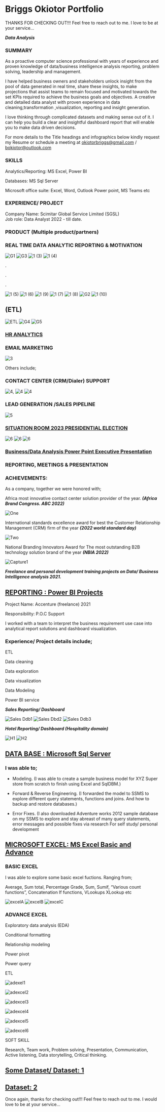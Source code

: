 # Briggs Okiotor Portfolio
THANKS FOR CHECKING OUT!!! Feel free to reach out to me. I love to be at your service...

***Data Analysis***

### SUMMARY
As a proactive computer science professional  with years of experience and proven knowledge of data/business intelligence analysis reporting, problem solving, leadership and management. 

I have helped business owners and stakeholders unlock insight from the pool of data generated in real time, share these insights, to make projections that assist teams to remain focused and motivated towards the set KPIs required to achieve the business goals and objectives.
A creative and detailed data analyst with proven experience  in data cleaning,transformation ,visualization, reporting and insight generation. 

I love thinking through complicated datasets and making sense out of it. I can help you build a clear and insightful dashboard report that will enable you to make data driven decisions.

For more details to the Title headings and infographics below kindly request my Resume or schedule a meeting at 
okiotorbriggs@gmail.com / bokiotor@outlook.com
   


### SKILLS
Analytics/Reporting: MS Excel, Power BI

Databases: MS Sql Server 

Microsoft office suite: Excel, Word, Outlook 
Power point, MS Teams etc

### EXPERIENCE/ PROJECT
Company Name: Scimitar Global Service Limited  (SGSL)                                                                          
Job role: Data Analyst 
2022 - till date. 

### PRODUCT (Multiple product/partners)

### REAL TIME DATA ANALYTIC REPORTING & MOTIVATION

![G1](https://user-images.githubusercontent.com/108902579/233776255-f4a99bcd-3eae-411e-b19b-a35d311ce39e.GIF)
![G3](https://user-images.githubusercontent.com/108902579/233776318-d8982769-0416-4b2f-b0b1-5f45702675d8.GIF)
![1 (3)](https://user-images.githubusercontent.com/108902579/229366620-9a96457f-0152-48f7-ae86-ffee6dba843c.PNG)
![1 (4)](https://user-images.githubusercontent.com/108902579/229366675-a0d43268-4578-4037-96a7-70b614de8fb2.PNG)

.

.

.

![1 (5)](https://user-images.githubusercontent.com/108902579/229366721-642cb752-d3bd-4793-b03c-9013a0f5a409.PNG)
![1 (6)](https://user-images.githubusercontent.com/108902579/229366809-c4993409-a0dd-4ad7-8ddf-194040b1fead.PNG)
![1 (9)](https://user-images.githubusercontent.com/108902579/229366844-5c3ef12a-0daf-40cc-ade2-980e22f59eb4.PNG)
![1 (7)](https://user-images.githubusercontent.com/108902579/229366821-3eaebdf6-3324-4891-850e-56960465f2f2.PNG)
![1 (8)](https://user-images.githubusercontent.com/108902579/229366840-11bfeb6f-8d03-46e0-a002-306690e4fad6.PNG)
![G2](https://user-images.githubusercontent.com/108902579/233776306-c62c0131-280f-4699-b327-9be7079e1764.GIF)
![1 (10)](https://user-images.githubusercontent.com/108902579/229366858-887fc57b-29b4-4fbb-82f2-854e2c6bd447.PNG)


## (ETL)


![ETL](https://user-images.githubusercontent.com/108902579/233776329-424b1ad0-4baa-4c63-868c-130abfeb94cb.jpg)
![G4](https://user-images.githubusercontent.com/108902579/233776352-fabccbbc-8153-480b-828a-03c07345ac0a.GIF)
![G5](https://user-images.githubusercontent.com/108902579/233776369-923fc0be-6a75-447b-aef2-0646b8308811.GIF)


### [HR ANALYTICS](https://github.com/BriggsOkiotor/My-Data-Analysis-self-practice-portfolio/blob/main/2.%20HR%20DATA%20ANALYSIS.xlsx)

### EMAIL MARKETING  
![3](https://user-images.githubusercontent.com/108902579/229366877-f55b5e12-270d-4af6-9fa1-81f674c41661.PNG)

Others include; 
### CONTACT CENTER (CRM/Dialer) SUPPORT

![4,](https://user-images.githubusercontent.com/108902579/229366884-40eb8c88-4832-489e-bd9d-314583bd4358.PNG)
![4](https://user-images.githubusercontent.com/108902579/229366911-048ae4e9-8e65-48cd-b431-169c62c35f1a.PNG)
![4](https://user-images.githubusercontent.com/108902579/229366920-3e99ae9f-85b1-4e76-a175-4794babc04f9.PNG)

### LEAD GENERATION /SALES PIPELINE

![5](https://user-images.githubusercontent.com/108902579/229366951-58023f92-e668-4277-8265-c59c4cec9c2b.PNG)

### [SITUATION ROOM 2023 PRESIDENTIAL ELECTION](https://github.com/BriggsOkiotor/My-Data-Analysis-self-practice-portfolio/blob/main/7.%20PRESENTATION%203-16-2023.pptx)
![6](https://user-images.githubusercontent.com/108902579/229367065-aad0e83c-ee7c-419f-9509-7c8ec2dbb342.jpeg)
![6](https://user-images.githubusercontent.com/108902579/229367080-d6bfa393-1efc-469a-bd74-d9a04d3a79fa.jpeg)
![6](https://user-images.githubusercontent.com/108902579/229367087-c11d40ff-f0f2-4e03-a267-45d9684f6992.PNG)
 

### [Business/Data Analysis Power Point Executive Presentation](https://github.com/BriggsOkiotor/My-Data-Analysis-portfolio/blob/main/7.%20PRESENTATION%203-16-2023.pptx)
### REPORTING, MEETINGS &  PRESENTATION

### ACHIEVEMENTS:

As a company, together we were honored with;

Africa most innovative contact center solution provider of the year. ***(Africa Brand Congress. ABC 2022)***

![One](https://user-images.githubusercontent.com/108902579/230496179-9d4e5f95-132d-4e90-9749-43a7550c8c1e.PNG)

International standards excellence award for best the Customer Relationship Management (CRM) firm of the year ***(2022 world standard day)***

![Two](https://user-images.githubusercontent.com/108902579/230496068-d6220ed2-dc94-4a30-90ad-27b2e1236e97.PNG)

National Branding Innovators Award  for The most outstanding B2B technology solution brand of the year ***(NBIA 2022)***

![Capture1](https://user-images.githubusercontent.com/108902579/235844797-ec5d5b40-f410-4ce2-93c3-fd0ea6ea40e1.PNG)

 ***Freelance and personal development training projects on Data/ Business Intelligence analysis 2021.*** 
 
 ## [REPORTING : Power BI Projects](https://github.com/BriggsOkiotor/My-Data-Analysis-self-practice-milestone/tree/main/Power%20Bi)
 
 Project Name: Accenture (freelance) 2021

Responsibility: P.O.C Support

I worked with a team to interpret the business requirement use case into analytical report solutions and dashboard visualization.

### Experience/ Project details include;

ETL

Data cleaning  

Data exploration 

Data visualization 

Data Modeling 

Power BI service 

***Sales Reporting/ Dashboard***

![Sales Ddb1](https://github.com/BriggsOkiotor/My-Data-Analysis-portfolio/assets/108902579/1bc26250-6f18-4a7b-bace-9db62cb5ab40)
![Sales Dbd2](https://github.com/BriggsOkiotor/My-Data-Analysis-portfolio/assets/108902579/75a0747a-2d3b-4975-92b9-898a97f8b5c6)
![Sales Ddb3](https://github.com/BriggsOkiotor/My-Data-Analysis-portfolio/assets/108902579/9eeb533c-efa5-43c2-b95f-8da9d541dbde)

***Hotel Reporting/ Dashboard (Hospitality domain)***

![H1](https://github.com/BriggsOkiotor/My-Data-Analysis-portfolio/assets/108902579/66c1bfe3-748b-47d6-8e9f-8a9ef425e40b)
![H2](https://github.com/BriggsOkiotor/My-Data-Analysis-portfolio/assets/108902579/e90aeabc-ff01-4c1f-b514-550f6215f8f6)


## [DATA BASE : Microsoft Sql Server](https://github.com/BriggsOkiotor/My-Data-Analysis-self-practice-portfolio/tree/main/Sql)

### I was able to; 
* Modeling.
(I was able to create a sample business model for XYZ Super store from scratch to finish using Excel and SqlDBM.)

* Forward & Reverse Engineering.
(I forwarded the model to SSMS to explore different query statements, functions and joins. And how to backup and restore databases.)

* Error Fixes.
(I also downloaded Adventure works 2012 sample database on my SSMS to explore and stay abreast of many query statements, error messages and possible fixes via research
For self study/ personal development 


## [MICROSOFT EXCEL: MS Excel Basic and Advance](https://github.com/BriggsOkiotor/My-Data-Analysis-self-practice-portfolio/commit/7033e5445a3a96f3966918928c0d2490227b22d7)

### BASIC EXCEL

I was able to explore some basic excel fuctions. Ranging from;

Average, Sum total, Percentage Grade, Sum, Sumif, “Various count functions”, Concatenation
If functions, VLookups XLookup etc

![excelA](https://user-images.githubusercontent.com/108902579/183625681-6f136c1c-8538-461f-9f62-257c26d96431.PNG)
![excelB](https://user-images.githubusercontent.com/108902579/183625745-92e29de2-cdb0-4548-a93c-e58e59c54ef0.PNG)
![excelC](https://user-images.githubusercontent.com/108902579/183625758-f25164b2-900c-4b41-87a2-cd9683be408c.PNG)


### ADVANCE EXCEL

Exploratory data analysis (EDA)

Conditional formatting

Relationship modeling

Power pivot 

Power query 

ETL

![adexel1](https://user-images.githubusercontent.com/108902579/183625988-077e711c-e6e3-4c7f-b8d7-b7a6fc4e8185.PNG)

![adexcel2](https://user-images.githubusercontent.com/108902579/183626046-808f5ebf-3dc8-4a52-bb1e-bd52d802cb62.PNG)

![adexcel3](https://user-images.githubusercontent.com/108902579/183626078-6a6c561a-5608-406f-b7fa-9edef4a8567c.PNG)

![adexcel4](https://user-images.githubusercontent.com/108902579/183626125-38c64cab-c53e-4d59-a960-66fe93090efc.PNG)

![adexcel5](https://user-images.githubusercontent.com/108902579/183626183-a59864cf-e3b3-4738-b0c0-0c9ae7c9894f.PNG)

![adexcel6](https://user-images.githubusercontent.com/108902579/183626219-7f348eb8-f658-4eec-a81f-663d9f6e3af7.PNG)

SOFT SKILL

Research,
Team work,
Problem solving, 
Presentation, 
Communication, 
Active listening, 
Data storytelling, 
Critical thinking.

## [Some Dataset/ Dataset: 1 ](https://github.com/BriggsOkiotor/My-Data-Analysis-self-practice-milestone/tree/main/Data%20sources)
## [Dataset: 2](https://github.com/BriggsOkiotor/My-Data-Analysis-self-practice-portfolio/commit/ed691ded5e18d1751f2127ec4b2c668aa054b9ef)

Once again, thanks for checking out!!! Feel free to reach out to me. I would love to be at your service...
